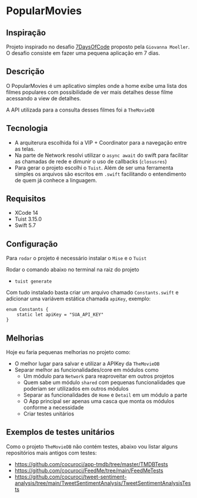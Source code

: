 # PopularMovies

## Inspiração

Projeto inspirado no desafio [7DaysOfCode](https://7daysofcode.io/matricula/ios) proposto pela `Giovanna Moeller`. O desafio consiste em fazer uma pequena aplicação em 7 dias.

## Descrição

O PopularMovies é um aplicativo simples onde a home exibe uma lista dos filmes populares com possibilidade de ver mais detalhes desse filme acessando a view de detalhes.

A API utilizada para a consulta desses filmes foi a `TheMovieDB`

## Tecnologia

- A arquiterura escolhida foi a VIP + Coordinator para a navegação entre as telas.
- Na parte de Network resolvi utilizar o `async await` do swift para facilitar as chamadas de rede e dimunir o uso de callbacks (`closusres`)
- Para gerar o projeto escolhi o `Tuist`. Além de ser uma ferramenta simples os arquivos são escritos em `.swift` facilitando o entendimento de quem já conhece a linguagem.

## Requisitos

- XCode 14
- Tuist 3.15.0
- Swift 5.7

## Configuração

Para `rodar` o projeto é necessário instalar o `Mise` e o `Tuist`

Rodar o comando abaixo no terminal na raiz do projeto
- `tuist generate`

Com tudo instalado basta criar um arquivo chamado `Constants.swift` e adicionar uma variávem estática chamada `apiKey`, exemplo:

```
enum Constants {
    static let apiKey = "SUA_API_KEY"
}
```

## Melhorias

Hoje eu faria pequenas melhorias no projeto como:
- O melhor lugar para salvar e utilizar a APIKey da `TheMovieDB`
- Separar melhor as funcionalidades/core em módulos como
    - Um módulo para `Network` para reaproveitar em outros projetos
    - Quem sabe um módulo `shared` com pequenas funcionalidades que poderiam ser utilizados em outros módulos
    - Separar as funcionalidades de `Home` e `Detail` em um módulo a parte
    - O App principal ser apenas uma casca que monta os módulos conforme a necessidade
    - Criar testes unitários

## Exemplos de testes unitários

Como o projeto `TheMovieDB` não contém testes, abaixo vou listar alguns repositórios mais antigos com testes:
- <https://github.com/cocuroci/app-tmdb/tree/master/TMDBTests>
- <https://github.com/cocuroci/FeedMe/tree/main/FeedMeTests>
- <https://github.com/cocuroci/tweet-sentiment-analysis/tree/main/TweetSentimentAnalysis/TweetSentimentAnalysisTests>